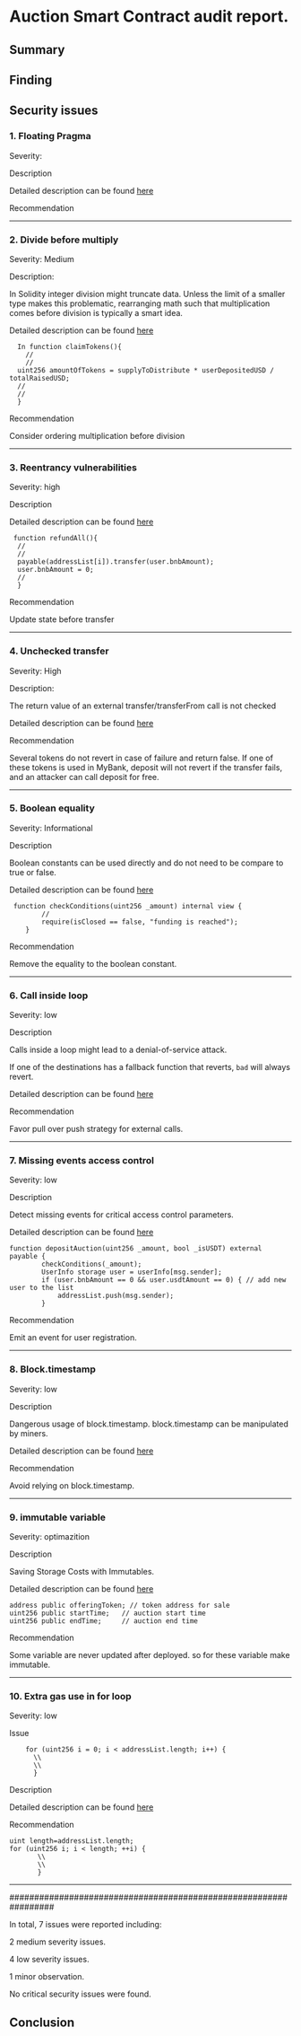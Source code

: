 # Auction Smart Contract audit report.

## Summary

## Finding

## Security issues

### 1. Floating Pragma
Severity: 


Description

Detailed description can be found [here](https://swcregistry.io/docs/SWC-103)


Recommendation

---------------------

### 2. Divide before multiply
Severity: Medium


Description:

 In Solidity integer division might truncate data. Unless the limit of a smaller type makes this problematic, rearranging math such that multiplication comes before division is typically a smart idea.

Detailed description can be found [here](https://github.com/crytic/slither/wiki/Detector-Documentation#divide-before-multiply)

      In function claimTokens(){
        //
        //
      uint256 amountOfTokens = supplyToDistribute * userDepositedUSD / totalRaisedUSD;
      //
      //
      }


Recommendation

Consider ordering multiplication before division

------------------------------

### 3. Reentrancy vulnerabilities
Severity: high


Description

Detailed description can be found [here](https://swcregistry.io/docs/SWC-107)

     function refundAll(){
      //
      //
      payable(addressList[i]).transfer(user.bnbAmount);
      user.bnbAmount = 0;
      //
      }
        



Recommendation

Update state before transfer

-------------------------
### 4. Unchecked transfer
Severity: High 


Description:

The return value of an external transfer/transferFrom call is not checked

Detailed description can be found [here](https://github.com/crytic/slither/wiki/Detector-Documentation#unchecked-transfer)

   
      
      

Recommendation
  
  Several tokens do not revert in case of failure and return false. If one of these tokens is used in MyBank, deposit will not revert if the transfer fails, and an attacker can call deposit for free.


---------------------------

### 5. Boolean equality
Severity: Informational


Description

Boolean constants can be used directly and do not need to be compare to true or false.

Detailed description can be found [here](https://github.com/crytic/slither/wiki/Detector-Documentation#boolean-equality)


     function checkConditions(uint256 _amount) internal view {
            //
            require(isClosed == false, "funding is reached");
        }

Recommendation

Remove the equality to the boolean constant.

--------------------


### 6. Call inside loop
Severity: low


Description

Calls inside a loop might lead to a denial-of-service attack.

If one of the destinations has a fallback function that reverts, `bad` will always revert.

Detailed description can be found [here](https://swcregistry.io/docs/SWC-103)


Recommendation

Favor pull over push strategy for external calls.

------------------------------

### 7. Missing events access control
Severity: low


Description

Detect missing events for critical access control parameters.

Detailed description can be found [here](https://swcregistry.io/docs/SWC-103)

    function depositAuction(uint256 _amount, bool _isUSDT) external payable {
            checkConditions(_amount);
            UserInfo storage user = userInfo[msg.sender];
            if (user.bnbAmount == 0 && user.usdtAmount == 0) { // add new user to the list
                addressList.push(msg.sender);
            }




Recommendation

Emit an event for user registration.


----------------

### 8. Block.timestamp
Severity: low

Description

Dangerous usage of block.timestamp. block.timestamp can be manipulated by miners.



Detailed description can be found [here](https://swcregistry.io/docs/SWC-103)


Recommendation

Avoid relying on block.timestamp.

--------------

### 9. immutable variable
Severity: optimazition


Description

Saving Storage Costs with Immutables.


Detailed description can be found [here](https://blog.soliditylang.org/2020/05/13/immutable-keyword/)

    address public offeringToken; // token address for sale
    uint256 public startTime;   // auction start time
    uint256 public endTime;     // auction end time


Recommendation

Some variable are never updated after deployed. so for these variable make immutable.

--------------------------

### 10. Extra gas use in for loop
Severity: low

Issue

        for (uint256 i = 0; i < addressList.length; i++) {
          \\
          \\
          }


Description

Detailed description can be found [here](https://hackmd.io/@totomanov/gas-optimization-loops)


Recommendation

    uint length=addressList.length;
    for (uint256 i; i < length; ++i) {
           \\
           \\
           }

------------------------------------------





#################################################################



In total, 7 issues were reported including:

2 medium severity issues.

4 low severity issues.

1 minor observation.

No critical security issues were found.


## Conclusion
